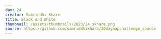 ```yaml
---
day: 24
creator: Samriddhi Khare
title: Black and White
thumbnail: /assets/thumbnails/2023/24_skhare.png
source: https://github.com/samriddhikhar3/30daymapchallenge_source
---
```


